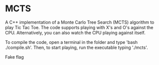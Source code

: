 # MCTS
A C++ implementation of a Monte Carlo Tree Search (MCTS) algorithm to play Tic Tac Toe. The code supports playing with X's and O's against the CPU. Alternatively, you can also watch the CPU playing against itself.

To compile the code, open a terminal in the folder and type 'bash ./compile.sh'. Then, to start playing, run the executable typing './mcts'.

Fake flag
